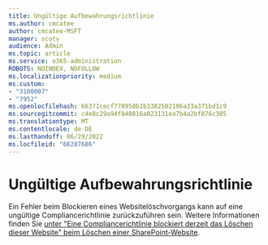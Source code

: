 ```yaml
---
title: Ungültige Aufbewahrungsrichtlinie
ms.author: cmcatee
author: cmcatee-MSFT
manager: scotv
audience: Admin
ms.topic: article
ms.service: o365-administration
ROBOTS: NOINDEX, NOFOLLOW
ms.localizationpriority: medium
ms.custom:
- "3100007"
- "7952"
ms.openlocfilehash: 66371cecf778958b2b3382502196a33a371bd1c9
ms.sourcegitcommit: c4e8c29a94f840816a023131ea7b4a2bf876c305
ms.translationtype: MT
ms.contentlocale: de-DE
ms.lasthandoff: 06/29/2022
ms.locfileid: "66287686"
---
```

# <a name="invalid-retention-policy"></a>Ungültige Aufbewahrungsrichtlinie

Ein Fehler beim Blockieren eines Websitelöschvorgangs kann auf eine ungültige Compliancerichtlinie zurückzuführen sein. Weitere Informationen finden Sie [unter "Eine Compliancerichtlinie blockiert derzeit das Löschen dieser Website" beim Löschen einer SharePoint-Website](https://docs.microsoft.com/sharepoint/troubleshoot/sites/compliance-policy-blocking-site-deletion).

